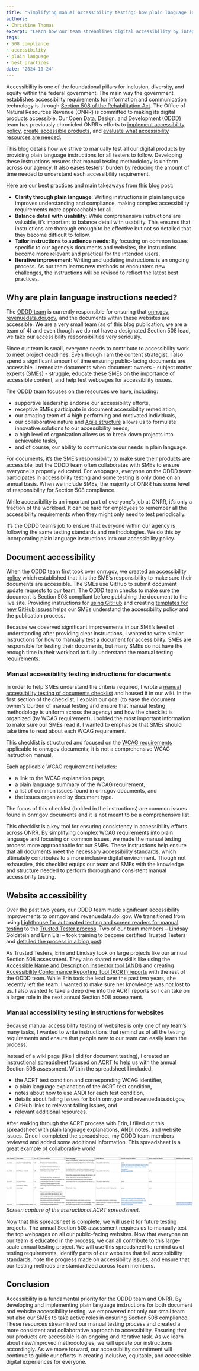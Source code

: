 ```yaml
---
title: "Simplifying manual accessibility testing: how plain language instructions drive compliance"
authors:
- Christine Thomas
excerpt: "Learn how our team streamlines digital accessibility by integrating plain language instructions into our manual testing process. Our team’s collaborative approach ensures consistent manual accessibility testing for both documents and websites, empowering stakeholders to contribute to inclusive digital experiences. "
tags:
- 508 compliance
- accessibility
- plain language
- best practices
date: "2024-10-24"
---
```


Accessibility is one of the foundational pillars for inclusion, diversity, and equity within the federal government. The main way the government establishes accessibility requirements for information and communication technology is through [Section 508 of the Rehabilitation Act](https://www.access-board.gov/about/law/ra.html). The Office of Natural Resources Revenue (ONRR) is committed to making its digital products accessible. Our Open Data, Design, and Development (ODDD) team has previously chronicled ONRR’s efforts to [implement accessibility policy](https://blog-nrrd.doi.gov/accessibility/), [create accessible products](https://blog-nrrd.doi.gov/beyond-auto/), and [evaluate what accessibility resources are needed](https://blog-nrrd.doi.gov/508-Study/). 

This blog details how we strive to manually test all our digital products by providing plain language instructions for all testers to follow. Developing these instructions ensures that manual testing methodology is uniform across our agency. It also eases testers’ burden by reducing the amount of time needed to understand each accessibility requirement.

Here are our best practices and main takeaways from this blog post:
- **Clarity through plain language**: Writing instructions in plain language improves understanding and compliance, making complex accessibility requirements more approachable for all.
- **Balance detail with usability**: While comprehensive instructions are valuable, it’s important to balance detail with usability. This ensures that instructions are thorough enough to be effective but not so detailed that they become difficult to follow.
- **Tailor instructions to audience needs**: By focusing on common issues specific to our agency’s documents and websites, the instructions become more relevant and practical for the intended users.
- **Iterative improvement**: Writing and updating instructions is an ongoing process. As our team learns new methods or encounters new challenges, the instructions will be revised to reflect the latest best practices.

## Why are plain language instructions needed?

The [ODDD team](https://github.com/DOI-ONRR/nrrd/wiki/Joining-the-Open-Data,-Design,-and-Development-(ODDD)-project-team#project-team) is currently responsible for ensuring that [onrr.gov](https://www.onrr.gov/), [revenuedata.doi.gov](https://revenuedata.doi.gov/), and the documents within these websites are accessible. We are a very small team (as of this blog publication, we are a team of 4) and even though we do not have a designated Section 508 lead, we take our accessibility responsibilities very seriously. 

Since our team is small, everyone needs to contribute to accessibility work to meet project deadlines. Even though I am the content strategist, I also spend a significant amount of time ensuring public-facing documents are accessible. I remediate documents when document owners - subject matter experts (SMEs) - struggle, educate these SMEs on the importance of accessible content, and help test webpages for accessibility issues.  

The ODDD team focuses on the resources we have, including: 
- supportive leadership endorse our accessibility efforts,
- receptive SMEs participate in document accessibility remediation,
- our amazing team of 4 high performing and motivated individuals, 
- our collaborative nature and [Agile structure](https://github.com/DOI-ONRR/nrrd/wiki/Joining-the-Open-Data,-Design,-and-Development-(ODDD)-project-team#meetings) allows us to formulate innovative solutions to our accessibility needs,    
- a high level of organization allows us to break down projects into achievable tasks, 
- and of course, our ability to communicate our needs in plain language.

For documents, it’s the SME’s responsibility to make sure their products are accessible, but the ODDD team often collaborates with SMEs to ensure everyone is properly educated. For webpages, everyone on the ODDD team participates in accessibility testing and some testing is only done on an annual basis. When we include SMEs, the majority of ONRR has some level of responsibility for Section 508 compliance. 

While accessibility is an important part of everyone’s job at ONRR, it’s only a fraction of the workload. It can be hard for employees to remember all the accessibility requirements when they might only need to test periodically.

It’s the ODDD team’s job to ensure that everyone within our agency is following the same testing standards and methodologies. We do this by incorporating plain language instructions into our accessibility policy. 

## Document accessibility

When the ODDD team first took over onrr.gov, we created an [accessibility policy](https://github.com/DOI-ONRR/onrr.gov-site/wiki/Accessibility-guidance#onrrgov-document-accessibility-policy) which established that it is the SME’s responsibility to make sure their documents are accessible. The SMEs use GitHub to submit document update requests to our team. The ODDD team checks to make sure the document is Section 508 compliant before publishing the document to the live site. Providing instructions for [using GitHub](https://github.com/DOI-ONRR/onrr.gov-site/wiki/Using-GitHub) and creating [templates for new GitHub issues](https://github.com/DOI-ONRR/onrr.gov-site/issues/new/choose) helps our SMEs understand the accessibility policy and the publication process.

Because we observed significant improvements in our SME’s level of understanding after providing clear instructions, I wanted to write similar instructions for how to manually test a document for accessibility. SMEs are responsible for testing their documents, but many SMEs do not have the enough time in their workload to fully understand the manual testing requirements.

### Manual accessibility testing instructions for documents

In order to help SMEs understand the criteria required, I wrote a [manual accessibility testing of documents checklist](https://github.com/DOI-ONRR/onrr.gov-site/wiki/Accessibility-guidance#manual-accessibility-testing-of-documents-checklist) and housed it in our wiki. In the first section of the checklist, I explain our goal (to ease the document owner's burden of manual testing and ensure that manual testing methodology is uniform across the agency) and how the checklist is organized (by WCAG requirement). I bolded the most important information to make sure our SMEs read it. I wanted to emphasize that SMEs should take time to read about each WCAG requirement. 

This checklist is structured and focused on the [WCAG requirements](https://www.w3.org/WAI/WCAG21/Understanding/) applicable to onrr.gov documents; it is not a comprehensive WCAG instruction manual. 

Each applicable WCAG requirement includes:
- a link to the WCAG explanation page, 
- a plain language summary of the WCAG requirement,
- a list of common issues found in onrr.gov documents, and 
- the issues organized by document type. 

The focus of this checklist (bolded in the instructions) are common issues found in onrr.gov documents and it is not meant to be a comprehensive list.

This checklist is a key tool for ensuring consistency in accessibility efforts across ONRR. By simplifying complex WCAG requirements into plain language and focusing on common issues, we made the manual testing process more approachable for our SMEs. These instructions help ensure that all documents meet the necessary accessibility standards, which ultimately contributes to a more inclusive digital environment. Though not exhaustive, this checklist equips our team and SMEs with the knowledge and structure needed to perform thorough and consistent manual accessibility testing.

## Website accessibility

Over the past two years, our ODDD team made significant accessibility improvements to onrr.gov and revenuedata.doi.gov. We transitioned from using [Lighthouse for automated testing and screen readers for manual testing](https://blog-nrrd.doi.gov/four-part-hybrid-testing/) to the [Trusted Tester process](https://www.dhs.gov/trusted-tester). Two of our team members – Lindsay Goldstein and Erin Elzi – took training to become certified Trusted Testers and [detailed the process in a blog post](https://blog-nrrd.doi.gov/trusted-tester/). 

As Trusted Testers, Erin and Lindsay took on large projects like our annual Section 508 assessment. They also shared new skills like using the [Accessible Name and Description Inspector tool (ANDI)](https://www.ssa.gov/accessibility/andi/help/install.html) and creating [Accessibility Conformance Reporting Tool (ACRT) reports](https://www.webaccess.pro/acrt/) with the rest of the ODDD team. While Erin took the lead over the past two years, she recently left the team. I wanted to make sure her knowledge was not lost to us. I also wanted to take a deep dive into the ACRT reports so I can take on a larger role in the next annual Section 508 assessment. 

### Manual accessibility testing instructions for websites

Because manual accessibility testing of websites is only one of my team’s many tasks, I wanted to write instructions that remind us of all the testing requirements and ensure that people new to our team can easily learn the process. 

Instead of a wiki page (like I did for document testing), I created an [instructional spreadsheet focused on ACRT](https://github.com/DOI-ONRR/research/blob/main/accessibility/2024_ACRT_Instructions.xlsx) to help us with the annual Section 508 assessment. Within the spreadsheet I included:  

- the ACRT test condition and corresponding WCAG identifier,
- a plain language explanation of the ACRT test condition,
- notes about how to use ANDI for each test condition,
- details about failing issues for both onrr.gov and revenuedata.doi.gov,
- GitHub links to relevant failing issues, and
- relevant additional resources.

After walking through the ACRT process with Erin, I filled out this spreadsheet with plain language explanations, ANDI notes, and website issues. Once I completed the spreadsheet, my ODDD team members reviewed and added some additional information. This spreadsheet is a great example of collaborative work!

![Screen capture of the instructional ACRT spreadsheet.Column headers include: issue number, test name, test conditions, plan language instructions, ANDI notes, ONRR pass/fail notes, NRRD pass/fail notes, and additional resources](Image1.PNG)
*Screen capture of the instructional ACRT spreadsheet.*

Now that this spreadsheet is complete, we will use it for future testing projects. The annual Section 508 assessment requires us to manually test the top webpages on all our public-facing websites. Now that everyone on our team is educated in the process, we can all contribute to this large-scale annual testing project. We will use this spreadsheet to remind us of testing requirements, identify parts of our websites that fail accessibility standards, note the progress made on accessibility issues, and ensure that our testing methods are standardized across team members.

## Conclusion

Accessibility is a fundamental priority for the ODDD team and ONRR. By developing and implementing plain language instructions for both document and website accessibility testing, we empowered not only our small team but also our SMEs to take active roles in ensuring Section 508 compliance. These resources streamlined our manual testing process and created a more consistent and collaborative approach to accessibility. Ensuring that our products are accessible is an ongoing and iterative task. As we learn about new/improved methodologies, we will update our instructions accordingly. As we move forward, our accessibility commitment will continue to guide our efforts in creating inclusive, equitable, and accessible digital experiences for everyone.
